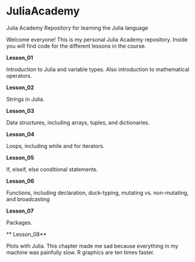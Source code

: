 # JuliaAcademy
Julia Academy Repository for learning the Julia language

Welcome everyone! This is my personal Julia Academy repository. Inside you will find code for the different lessons in the course.

**Lesson_01**

Introduction to Julia and variable types. Also introduction to mathematical operators.

**Lesson_02**

Strings in Julia.

**Lesson_03**

Data structures, including arrays, tuples, and dictionaries.

**Lesson_04**

Loops, including while and for iterators.

**Lesson_05**

If, elseif, else conditional statements.

**Lesson_06**

Functions, including declaration, duck-typing, mutating vs. non-mutating, and broadcasting

**Lesson_07**

Packages.

** Lesson_08**

Plots with Julia. This chapter made me sad because everything in my machine was painfully slow. R graphics are ten times faster.
